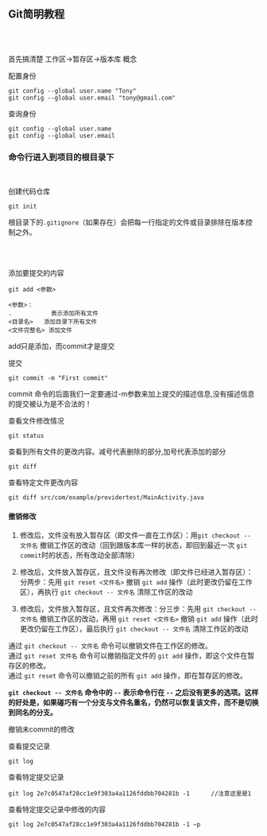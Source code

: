 ## Git简明教程
<br/><br/>

首先搞清楚 工作区->暂存区->版本库 概念

配置身份

```
git config --global user.name "Tony"
git config --global user.email "tony@gmail.com"
```

查询身份	
	
```
git config --global user.name 
git config --global user.email 
```

### 命令行进入到项目的根目录下

<br />

创建代码仓库

```
git init 
```

根目录下的`.gitignore`（如果存在）会把每一行指定的文件或目录排除在版本控制之外。

<br />
<br />

添加要提交的内容

```
git add <参数>

<参数>：
.    		表示添加所有文件
<目录名> 	添加目录下所有文件
<文件完整名>	添加文件
```




add只是添加，而commit才是提交


提交

```
git commit -m "First commit"
```
commit 命令的后面我们一定要通过-m参数来加上提交的描述信息,没有描述信息的提交被认为是不合法的！





查看文件修改情况	

```
git status  	
```


查看到所有文件的更改内容。减号代表删除的部分,加号代表添加的部分

```
git diff 		
```
查看特定文件更改内容		

```
git diff src/com/example/providertest/MainActivity.java 
```

#### 撤销修改

1. 修改后，文件没有放入暂存区（即文件一直在工作区）：用`git checkout -- 文件名` 撤销工作区的改动（回到跟版本库一样的状态，即回到最近一次 `git commit`时的状态，所有改动全部清除）

2. 修改后，文件放入暂存区，且文件没有再次修改（即文件已经进入暂存区）：分两步：先用 `git reset <文件名>` 撤销 `git add` 操作（此时更改仍留在工作区），再执行 `git checkout -- 文件名` 清除工作区的改动

3. 修改后，文件放入暂存区，且文件再次修改：分三步：先用 `git checkout -- 文件名` 撤销工作区的改动，再用 `git reset <文件名>` 撤销 `git add` 操作（此时更改仍留在工作区），最后执行 `git checkout -- 文件名` 清除工作区的改动

通过 `git checkout -- 文件名` 命令可以撤销文件在工作区的修改。  
通过 `git reset 文件名` 命令可以撤销指定文件的 `git add` 操作，即这个文件在暂存区的修改。  
通过 `git reset` 命令可以撤销之前的所有 `git add` 操作，即在暂存区的修改。


**`git checkout -- 文件名` 命令中的 `--` 表示命令行在 `--` 之后没有更多的选项。这样的好处是，如果碰巧有一个分支与文件名重名，仍然可以恢复该文件，而不是切换到同名的分支。**


撤销未commit的修改


查看提交记录		

```
git log
```
查看特定提交记录
			
```	
git log 2e7c0547af28cc1e9f303a4a1126fddbb704281b -1      //注意这里是1
```


查看特定提交记录中修改的内容
	
```
git log 2e7c0547af28cc1e9f303a4a1126fddbb704281b -1 –p
```
